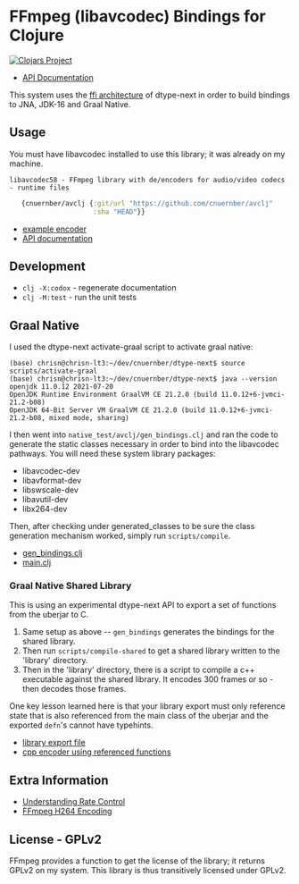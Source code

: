 # FFmpeg (libavcodec) Bindings for Clojure

[![Clojars Project](https://img.shields.io/clojars/v/com.cnuernber/avclj.svg)](https://clojars.org/com.cnuernber/avclj)

* [API Documentation](https://cnuernber.github.io/avclj/)


This system uses the [ffi architecture](https://cnuernber.github.io/dtype-next/tech.v3.datatype.ffi.html) of dtype-next in order to build 
bindings to JNA, JDK-16 and Graal Native.


## Usage

You must have libavcodec installed to use this library; it was already on my machine.

```console
libavcodec58 - FFmpeg library with de/encoders for audio/video codecs - runtime files
```

```clojure
   {cnuernber/avclj {:git/url "https://github.com/cnuernber/avclj"
                     :sha "HEAD"}}
```

* [example encoder](test/avclj_test.clj)
* [API documentation](https://cnuernber.github.io/avclj/)

## Development

* `clj -X:codox` - regenerate documentation
* `clj -M:test` - run the unit tests


## Graal Native

I used the dtype-next activate-graal script to activate graal native:

```console
(base) chrisn@chrisn-lt3:~/dev/cnuernber/dtype-next$ source scripts/activate-graal
(base) chrisn@chrisn-lt3:~/dev/cnuernber/dtype-next$ java --version
openjdk 11.0.12 2021-07-20
OpenJDK Runtime Environment GraalVM CE 21.2.0 (build 11.0.12+6-jvmci-21.2-b08)
OpenJDK 64-Bit Server VM GraalVM CE 21.2.0 (build 11.0.12+6-jvmci-21.2-b08, mixed mode, sharing)
```

I then went into
`native_test/avclj/gen_bindings.clj` and ran the code to generate the static classes necessary in
order to bind into the libavcodec pathways.  You will need these system library packages:

* libavcodec-dev
* libavformat-dev
* libswscale-dev
* libavutil-dev
* libx264-dev


Then, after checking under generated_classes to be sure the class generation mechanism
worked, simply run `scripts/compile`.

* [gen_bindings.clj](native_test/avclj/main.clj)
* [main.clj](native_test/avclj/main.clj)


### Graal Native Shared Library

This is using an experimental dtype-next API to export a set of functions from the uberjar to C.
1. Same setup as above -- `gen_bindings` generates the bindings for the shared library.
2.  Then run `scripts/compile-shared` to get a shared library written to the 'library' directory.  
3.  Then in the 'library' directory, there is a script to compile a c++ executable against the shared library.  It encodes 300 frames or 
so - then decodes those frames.

One key lesson learned here is that your library export must only reference state that is also
referenced from the main class of the uberjar and the exported `defn`'s cannot have typehints.

* [library export file](native_test/avclj/libavclj.clj)
* [cpp encoder using referenced functions](library/testencode.cpp)


## Extra Information
 
* [Understanding Rate Control](https://slhck.info/video/2017/03/01/rate-control.html)
* [FFmpeg H264 Encoding](https://trac.ffmpeg.org/wiki/Encode/H.264)

## License - GPLv2

FFmpeg provides a function to get the license of the library; it returns GPLv2 on my
system. This library is thus transitively licensed under GPLv2.
